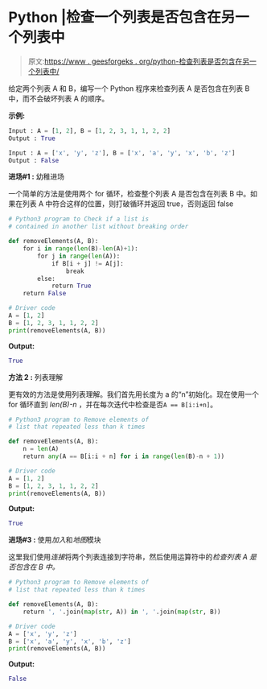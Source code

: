 # Python |检查一个列表是否包含在另一个列表中

> 原文:[https://www . geesforgeks . org/python-检查列表是否包含在另一个列表中/](https://www.geeksforgeeks.org/python-check-if-a-list-is-contained-in-another-list/)

给定两个列表 A 和 B，编写一个 Python 程序来检查列表 A 是否包含在列表 B 中，而不会破坏列表 A 的顺序。

**示例:**

```py
Input : A = [1, 2], B = [1, 2, 3, 1, 1, 2, 2]
Output : True

Input : A = ['x', 'y', 'z'], B = ['x', 'a', 'y', 'x', 'b', 'z']
Output : False

```

**进场#1 :** 幼稚进场

一个简单的方法是使用两个 for 循环，检查整个列表 A 是否包含在列表 B 中。如果在列表 A 中符合这样的位置，则打破循环并返回 true，否则返回 false

```py
# Python3 program to Check if a list is 
# contained in another list without breaking order

def removeElements(A, B):
    for i in range(len(B)-len(A)+1):
        for j in range(len(A)):
            if B[i + j] != A[j]:
                break
        else:
            return True
    return False

# Driver code
A = [1, 2]
B = [1, 2, 3, 1, 1, 2, 2]
print(removeElements(A, B))
```

**Output:**

```py
True

```

**方法 2 :** 列表理解

更有效的方法是使用列表理解。我们首先用长度为 a 的“n”初始化。现在使用一个 for 循环直到 *len(B)-n* ，并在每次迭代中检查是否`A == B[i:i+n]`。

```py
# Python3 program to Remove elements of 
# list that repeated less than k times

def removeElements(A, B):
    n = len(A)
    return any(A == B[i:i + n] for i in range(len(B)-n + 1))

# Driver code
A = [1, 2]
B = [1, 2, 3, 1, 1, 2, 2]
print(removeElements(A, B))
```

**Output:**

```py
True

```

**进场#3 :** 使用*加入*和*地图*模块

这里我们使用*连接*将两个列表连接到字符串，然后使用运算符中的*检查列表 A 是否包含在 B 中。*

```py
# Python3 program to Remove elements of 
# list that repeated less than k times

def removeElements(A, B):
    return ', '.join(map(str, A)) in ', '.join(map(str, B))

# Driver code
A = ['x', 'y', 'z']
B = ['x', 'a', 'y', 'x', 'b', 'z']
print(removeElements(A, B))
```

**Output:**

```py
False

```